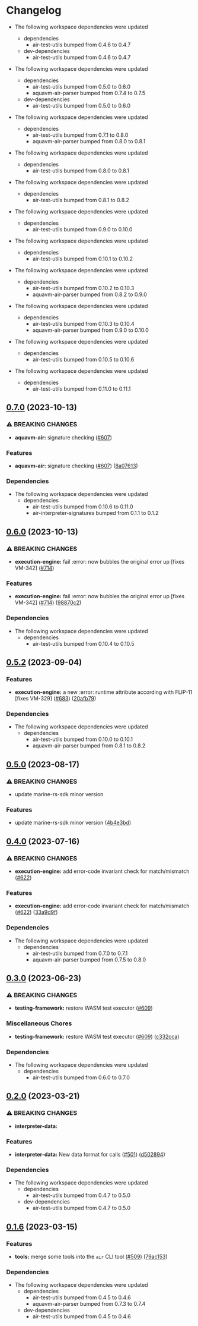 # Changelog

* The following workspace dependencies were updated
  * dependencies
    * air-test-utils bumped from 0.4.6 to 0.4.7
  * dev-dependencies
    * air-test-utils bumped from 0.4.6 to 0.4.7

* The following workspace dependencies were updated
  * dependencies
    * air-test-utils bumped from 0.5.0 to 0.6.0
    * aquavm-air-parser bumped from 0.7.4 to 0.7.5
  * dev-dependencies
    * air-test-utils bumped from 0.5.0 to 0.6.0

* The following workspace dependencies were updated
  * dependencies
    * air-test-utils bumped from 0.7.1 to 0.8.0
    * aquavm-air-parser bumped from 0.8.0 to 0.8.1

* The following workspace dependencies were updated
  * dependencies
    * air-test-utils bumped from 0.8.0 to 0.8.1

* The following workspace dependencies were updated
  * dependencies
    * air-test-utils bumped from 0.8.1 to 0.8.2

* The following workspace dependencies were updated
  * dependencies
    * air-test-utils bumped from 0.9.0 to 0.10.0

* The following workspace dependencies were updated
  * dependencies
    * air-test-utils bumped from 0.10.1 to 0.10.2

* The following workspace dependencies were updated
  * dependencies
    * air-test-utils bumped from 0.10.2 to 0.10.3
    * aquavm-air-parser bumped from 0.8.2 to 0.9.0

* The following workspace dependencies were updated
  * dependencies
    * air-test-utils bumped from 0.10.3 to 0.10.4
    * aquavm-air-parser bumped from 0.9.0 to 0.10.0

* The following workspace dependencies were updated
  * dependencies
    * air-test-utils bumped from 0.10.5 to 0.10.6

* The following workspace dependencies were updated
  * dependencies
    * air-test-utils bumped from 0.11.0 to 0.11.1

## [0.7.0](https://github.com/fluencelabs/aquavm/compare/air-testing-framework-v0.6.1...air-testing-framework-v0.7.0) (2023-10-13)


### ⚠ BREAKING CHANGES

* **aquavm-air:** signature checking ([#607](https://github.com/fluencelabs/aquavm/issues/607))

### Features

* **aquavm-air:** signature checking ([#607](https://github.com/fluencelabs/aquavm/issues/607)) ([8a07613](https://github.com/fluencelabs/aquavm/commit/8a076130274c0500025e5c2ea74ec57e4c455971))


### Dependencies

* The following workspace dependencies were updated
  * dependencies
    * air-test-utils bumped from 0.10.6 to 0.11.0
    * air-interpreter-signatures bumped from 0.1.1 to 0.1.2

## [0.6.0](https://github.com/fluencelabs/aquavm/compare/air-testing-framework-v0.5.5...air-testing-framework-v0.6.0) (2023-10-13)


### ⚠ BREAKING CHANGES

* **execution-engine:** fail :error: now bubbles the original error up [fixes VM-342] ([#714](https://github.com/fluencelabs/aquavm/issues/714))

### Features

* **execution-engine:** fail :error: now bubbles the original error up [fixes VM-342] ([#714](https://github.com/fluencelabs/aquavm/issues/714)) ([98870c2](https://github.com/fluencelabs/aquavm/commit/98870c2ff9215914270186db8b8e2015bd54a9d5))


### Dependencies

* The following workspace dependencies were updated
  * dependencies
    * air-test-utils bumped from 0.10.4 to 0.10.5

## [0.5.2](https://github.com/fluencelabs/aquavm/compare/air-testing-framework-v0.5.1...air-testing-framework-v0.5.2) (2023-09-04)


### Features

* **execution-engine:** a new :error: runtime attribute according with FLIP-11 [fixes VM-329] ([#683](https://github.com/fluencelabs/aquavm/issues/683)) ([20afb79](https://github.com/fluencelabs/aquavm/commit/20afb79e3f345b83c367357171f1802ed2db0a66))


### Dependencies

* The following workspace dependencies were updated
  * dependencies
    * air-test-utils bumped from 0.10.0 to 0.10.1
    * aquavm-air-parser bumped from 0.8.1 to 0.8.2

## [0.5.0](https://github.com/fluencelabs/aquavm/compare/air-testing-framework-v0.4.3...air-testing-framework-v0.5.0) (2023-08-17)


### ⚠ BREAKING CHANGES

* update marine-rs-sdk minor version

### Features

* update marine-rs-sdk minor version ([4b4e3bd](https://github.com/fluencelabs/aquavm/commit/4b4e3bde839d1167ea559d49b183d1a76bc93439))

## [0.4.0](https://github.com/fluencelabs/aquavm/compare/air-testing-framework-v0.3.0...air-testing-framework-v0.4.0) (2023-07-16)


### ⚠ BREAKING CHANGES

* **execution-engine:** add error-code invariant check for match/mismatch ([#622](https://github.com/fluencelabs/aquavm/issues/622))

### Features

* **execution-engine:** add error-code invariant check for match/mismatch ([#622](https://github.com/fluencelabs/aquavm/issues/622)) ([33a9d9f](https://github.com/fluencelabs/aquavm/commit/33a9d9f32f84c5b31b59120f9da3c1624e1d5c27))


### Dependencies

* The following workspace dependencies were updated
  * dependencies
    * air-test-utils bumped from 0.7.0 to 0.7.1
    * aquavm-air-parser bumped from 0.7.5 to 0.8.0

## [0.3.0](https://github.com/fluencelabs/aquavm/compare/air-testing-framework-v0.2.1...air-testing-framework-v0.3.0) (2023-06-23)


### ⚠ BREAKING CHANGES

* **testing-framework:** restore WASM test executor ([#609](https://github.com/fluencelabs/aquavm/issues/609))

### Miscellaneous Chores

* **testing-framework:** restore WASM test executor ([#609](https://github.com/fluencelabs/aquavm/issues/609)) ([c332cca](https://github.com/fluencelabs/aquavm/commit/c332cca6b75e804412e1f1cc51bdfe0580ea5fdd))


### Dependencies

* The following workspace dependencies were updated
  * dependencies
    * air-test-utils bumped from 0.6.0 to 0.7.0

## [0.2.0](https://github.com/fluencelabs/aquavm/compare/air-testing-framework-v0.1.7...air-testing-framework-v0.2.0) (2023-03-21)


### ⚠ BREAKING CHANGES

* **interpreter-data:** 

### Features

* **interpreter-data:** New data format for calls ([#501](https://github.com/fluencelabs/aquavm/issues/501)) ([d502894](https://github.com/fluencelabs/aquavm/commit/d5028942e41e1ac47ce31e20b57c17895f543ac8))


### Dependencies

* The following workspace dependencies were updated
  * dependencies
    * air-test-utils bumped from 0.4.7 to 0.5.0
  * dev-dependencies
    * air-test-utils bumped from 0.4.7 to 0.5.0

## [0.1.6](https://github.com/fluencelabs/aquavm/compare/air-testing-framework-v0.1.5...air-testing-framework-v0.1.6) (2023-03-15)


### Features

* **tools:** merge some tools into the `air` CLI tool ([#509](https://github.com/fluencelabs/aquavm/issues/509)) ([79ac153](https://github.com/fluencelabs/aquavm/commit/79ac153f1dcfc0a77ec511c6e25285728312ad4c))


### Dependencies

* The following workspace dependencies were updated
  * dependencies
    * air-test-utils bumped from 0.4.5 to 0.4.6
    * aquavm-air-parser bumped from 0.7.3 to 0.7.4
  * dev-dependencies
    * air-test-utils bumped from 0.4.5 to 0.4.6
